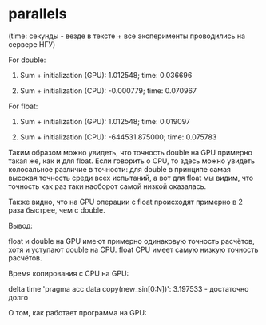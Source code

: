 # parallels
(time: секунды - везде в тексте + все эксперименты проводились на сервере НГУ)

For double:
1. Sum + initialization (GPU): 1.012548; time: 0.036696

2. Sum + initialization (CPU): -0.000779; time: 0.070967

For float:
1. Sum + initialization (GPU): 1.012548; time: 0.019097

2. Sum + initialization (CPU): -644531.875000; time: 0.075783

Таким образом можно увидеть, что точность double на GPU примерно такая же, как и для float.
Если говорить о CPU, то здесь можно увидеть колосальное различие в точности: для double в принципе самая высокая точность среди всех испытаний, а вот для float мы видим, что точность как раз таки наоборот самой низкой оказалась.

Также видно, что на GPU операции с float происходят примерно в 2 раза быстрее, чем с double.

Вывод:

float и double на GPU имеют примерно одинаковую точность расчётов, хотя и уступают double на CPU. float CPU имеет самую низкую точность расчётов.

Время копирования с CPU на GPU:

delta time 'pragma acc data copy(new_sin[0:N])': 3.197533 - достаточно долго

О том, как работает программа на GPU: 

